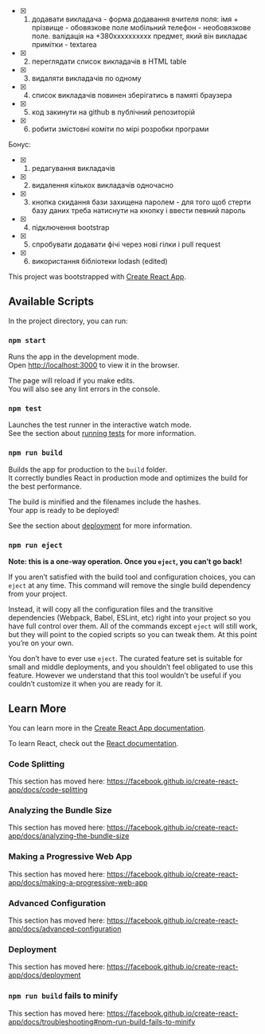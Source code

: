 - [X] 1. додавати викладача - форма додавання вчителя
поля:
імя + прізвище - обовязкове поле
мобільний телефон  - необовязкове поле. валідація на +380xxxxxxxxxx
предмет, який він викладає
примітки - textarea
- [X] 2. переглядати список викладачів в HTML table
- [X] 3. видаляти викладачів по одному
- [X] 4. список викладачів повинен зберігатись в памяті браузера
- [X] 5. код закинути на github в публічний репозиторій
- [X] 6. робити змістовні коміти по мірі розробки програми

Бонус:
- [X] 1. редагування викладачів
- [X] 2. видалення кількох викладачів одночасно
- [X] 3. кнопка скидання бази захищена паролем - для того щоб стерти базу даних треба натиснути на кнопку і ввести певний пароль
- [X] 4. підключення bootstrap
- [X] 5. спробувати додавати фічі через нові гілки і pull request
- [X] 6. використання бібліотеки lodash (edited) 






This project was bootstrapped with [Create React App](https://github.com/facebook/create-react-app).

## Available Scripts

In the project directory, you can run:

### `npm start`

Runs the app in the development mode.<br>
Open [http://localhost:3000](http://localhost:3000) to view it in the browser.

The page will reload if you make edits.<br>
You will also see any lint errors in the console.

### `npm test`

Launches the test runner in the interactive watch mode.<br>
See the section about [running tests](https://facebook.github.io/create-react-app/docs/running-tests) for more information.

### `npm run build`

Builds the app for production to the `build` folder.<br>
It correctly bundles React in production mode and optimizes the build for the best performance.

The build is minified and the filenames include the hashes.<br>
Your app is ready to be deployed!

See the section about [deployment](https://facebook.github.io/create-react-app/docs/deployment) for more information.

### `npm run eject`

**Note: this is a one-way operation. Once you `eject`, you can’t go back!**

If you aren’t satisfied with the build tool and configuration choices, you can `eject` at any time. This command will remove the single build dependency from your project.

Instead, it will copy all the configuration files and the transitive dependencies (Webpack, Babel, ESLint, etc) right into your project so you have full control over them. All of the commands except `eject` will still work, but they will point to the copied scripts so you can tweak them. At this point you’re on your own.

You don’t have to ever use `eject`. The curated feature set is suitable for small and middle deployments, and you shouldn’t feel obligated to use this feature. However we understand that this tool wouldn’t be useful if you couldn’t customize it when you are ready for it.

## Learn More

You can learn more in the [Create React App documentation](https://facebook.github.io/create-react-app/docs/getting-started).

To learn React, check out the [React documentation](https://reactjs.org/).

### Code Splitting

This section has moved here: https://facebook.github.io/create-react-app/docs/code-splitting

### Analyzing the Bundle Size

This section has moved here: https://facebook.github.io/create-react-app/docs/analyzing-the-bundle-size

### Making a Progressive Web App

This section has moved here: https://facebook.github.io/create-react-app/docs/making-a-progressive-web-app

### Advanced Configuration

This section has moved here: https://facebook.github.io/create-react-app/docs/advanced-configuration

### Deployment

This section has moved here: https://facebook.github.io/create-react-app/docs/deployment

### `npm run build` fails to minify

This section has moved here: https://facebook.github.io/create-react-app/docs/troubleshooting#npm-run-build-fails-to-minify
